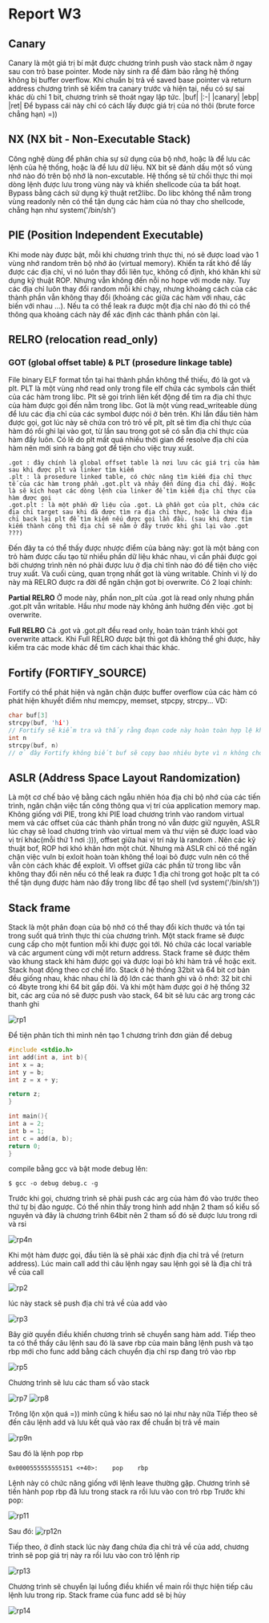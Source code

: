 # Report W3
## Canary
Canary là một giá trị bí mật được chương trình push vào stack nằm ở ngay sau con trỏ base pointer. Mode này sinh ra để đảm bảo rằng hệ thống không bị buffer overflow. Khi chuẩn bị trả về saved base pointer và return address chương trình sẽ kiểm tra canary trước và hiện tại, nếu có sự sai khác dù chỉ 1 bit, chương trình sẽ thoát ngay lập tức.
|buf|
|:-|
|canary|
|ebp|
|ret|
Để bypass cái này chỉ có cách lấy được giá trị của nó thôi (brute force chẳng hạn)  =))

## NX (NX bit - Non-Executable Stack)

Công nghệ dùng để phân chia sự sử dụng của bộ nhớ, hoặc là để lưu các lệnh của hệ thống, hoặc là để lưu dữ liệu. NX bit sẽ đánh dấu một số vùng nhớ nào đó trên bộ nhớ là non-excutable. Hệ thống sẽ từ chối thực thi mọi dòng lệnh được lưu trong vùng này và khiến shellcode của ta bất hoạt.
Bypass bằng cách sử dụng kỹ thuật ret2libc. Do libc không thể nằm trong vùng readonly nên có thể tận dụng các hàm của nó thay cho shellcode, chẳng hạn như system('/bin/sh')

## PIE (Position Independent Executable)

Khi mode này được bật, mỗi khi chương trình thực thi, nó sẽ được load vào 1 vùng nhớ random trên bộ nhớ ảo (virtual memory). Khiến ta rất khó để lấy được các địa chỉ, vì nó luôn thay đổi liên tục, không cố định, khó khăn khi sử dụng kỹ thuật ROP.
Nhưng vẫn không đến nỗi no hope với mode này. Tuy các địa chỉ luôn thay đổi random mỗi khi chạy, nhưng khoảng cách của các thành phần vẫn không thay đổi (khoảng các giữa các hàm với nhau, các biến với nhau ...). Nếu ta có thể leak ra được một địa chỉ nào đó thì có thể thông qua khoảng cách này để xác định các thành phần còn lại.

## RELRO (relocation read_only)
### GOT (global offset table) & PLT (prosedure linkage table)

File binary ELF format tồn tại hai thành phần không thể thiếu, đó là got và plt. PLT là một vùng nhớ read only trong file elf chứa các symbols cần thiết của các hàm trong libc. Plt sẽ gọi trình liên kết động để tìm ra địa chỉ thực của hàm được gọi đến nằm trong libc. Got là một vùng read_writeable dùng để lưu các địa chỉ của các symbol được nói ở bên trên. Khi lần đầu tiên hàm được gọi, got lúc này sẽ chứa con trỏ trỏ về plt, plt sẽ tìm địa chỉ thực của hàm đó rồi ghi lại vào got, từ lần sau trong got sẽ có sẵn địa chỉ thực của hàm đấy luôn. Có lẽ do plt mất quá nhiều thời gian để resolve địa chỉ của hàm nên mới sinh ra bảng got để tiện cho việc truy xuất.

    .got : đây chính là global offset table là nơi lưu các giá trị của hàm sau khi được plt và linker tìm kiếm
    .plt : là prosedure linked table, có chức năng tìm kiếm địa chỉ thực tế của các hàm trong phần .got.plt và nhảy đến đúng địa chỉ đấy. Hoặc là sẽ kích hoạt các dòng lệnh của linker để tìm kiếm địa chỉ thực của hàm được gọi
    .got.plt : là một phần dữ liệu của .got. Là phần got của plt, chứa các địa chỉ target sau khi đã được tìm ra địa chỉ thực, hoặc là chứa địa chỉ back lại plt để tìm kiếm nếu được gọi lần đầu. (sau khi được tìm kiếm thành công thì địa chỉ sẽ nằm ở đây trước khi ghi lại vào .got ???)

Đến đây ta có thể thấy được nhược điểm của bảng này: got là một bảng con trỏ hàm được cấu tạo từ nhiều phần dữ liệu khác nhau, vì cần phải được gọi bởi chương trình nên nó phải được lưu ở địa chỉ tĩnh nào đó để tiện cho việc truy xuất. Và cuối cùng, quan trọng nhất got là vùng writable. Chính vì lý do này mà RELRO được ra đời để ngăn chặn got bị overwrite. Có 2 loại chính:

**Partial RELRO**
Ở mode này, phần non_plt của .got là read only nhưng phần .got.plt vẫn writable. Hầu như mode này không ảnh hưởng đến việc .got bị overwrite.

**Full RELRO**
Cả .got và .got.plt đều read only, hoàn toàn tránh khỏi got overwrite attack.
Khi Full RELRO được bật thì got đã không thể ghi được, hãy kiểm tra các mode khác để tìm cách khai thác khác.

## Fortify (FORTIFY_SOURCE)
Fortify có thể phát hiện và ngăn chặn được buffer overflow của các hàm có phát hiện khuyết điểm như memcpy, memset, stpcpy, strcpy...
VD:
```c
char buf[3]
strcpy(buf, 'hi')
// Fortify sẽ kiểm tra và thấy rằng đoạn code này hoàn toàn hợp lệ khi mảng buf có 3 byte được copy với 'hi' + null byte hoàn toàn không gây ra bof nên sẽ cho strcpy thực thi như bình thường.
int n
strcpy(buf, n)
// ở đây Fortify không biết buf sẽ copy bao nhiêu byte vì n không cho trước. nên nó sẽ thay thế strcpy bằng __strcpy_chk. __strcpy_chk sẽ kiểm tra nếu có bof xảy ra, gọi __chk_fail và báo cho chương trình thông qua message gửi tới stderr
```

## ASLR (Address Space Layout Randomization)
Là một cơ chế bảo vệ bằng cách ngẫu nhiên hóa địa chỉ bộ nhớ của các tiến trình, ngăn chặn việc tấn công thông qua vị trí của application memory map. Không giống với PIE, trong khi PIE load chương trình vào random virtual mem và các offset của các thành phần trong nó vẫn được giữ nguyên, ASLR lúc chạy sẽ load chương trình vào virtual mem và thư viện sẽ được load vào vị trí khác(mỗi thứ 1 nơi :))), offset giữa hai vị trí này là random . Nên các kỹ thuật bof, ROP hơi khó khăn hơn một chút. Nhưng mà ASLR chỉ có thể ngăn chặn việc vuln bị exloit hoàn toàn không thể loại bỏ được vuln nên có thể vẫn còn cách khác để exploit. 
Vì offset giữa các phần tử trong libc vẫn không thay đổi nên nếu có thể leak ra được 1 địa chỉ trong got hoặc plt ta có thể tận dụng được hàm nào đấy trong libc để tạo shell (vd system('/bin/sh'))

## Stack frame 
Stack là một phân đoạn của bộ nhớ có thể thay đổi kích thước và tồn tại trong suốt quá trình thực thi của chương trình. Một stack frame sẽ được cung cấp cho một funtion mỗi khi được gọi tới. Nó chứa các local variable và các argument cùng với một return address. Stack frame sẽ được thêm vào khung stack khi hàm được gọi và được loại bỏ khi hàm trả về hoặc exit. Stack hoạt động theo cơ chế lifo. Stack ở hệ thống 32bit và 64 bit cơ bản đều giống nhau, khác nhau chỉ là độ lớn các thanh ghi và ô nhớ: 32 bit chỉ có 4byte trong khi 64 bit gấp đôi. Và khi một hàm được gọi ở hệ thống 32 bit, các arg của nó sẽ được push vào stack, 64 bit sẽ lưu các arg trong các thanh ghi

![rp1](rp1.png)
 
Để tiện phân tích thì mình nên tạo 1 chương trình đơn giản để debug

```c
#include <stdio.h>
int add(int a, int b){
int x = a;
int y = b;
int z = x + y;

return z;
}

int main(){
int a = 2;
int b = 1;
int c = add(a, b);
return 0;
}

```
compile bằng gcc và bật mode debug lên: 

    $ gcc -o debug debug.c -g

Trước khi gọi, chương trình sẽ phải push các arg của hàm đó vào trước theo thứ tự bị đảo ngược. Có thể nhìn thấy trong hình add nhận 2 tham số kiểu số nguyên và đây là chương trình 64bit nên 2 tham số đó sẽ được lưu trong rdi và rsi

![rp4n](rp4n.png)

Khi một hàm được gọi, đầu tiên là sẽ phải xác định địa chỉ trả về (return address). Lúc main call add thì câu lệnh ngay sau lệnh gọi sẽ là địa chỉ trả về của call 

![rp2](rp2n.png)

lúc này stack sẽ push địa chỉ trả về của add vào

![rp3](rp3.png)

Bây giờ quyền điều khiển chương trình sẽ chuyển sang hàm add. Tiếp theo ta có thể thấy câu lệnh sau đó là save rbp của main bằng lệnh push và tạo rbp mới cho func add bằng cách chuyển địa chỉ rsp đang trỏ vào rbp

![rp5](rp5.png)

Chương trình sẽ lưu các tham số vào stack

![rp7](rp7.png)
![rp8](rp8.png)

Trông lộn xộn quá =)) mình cũng k hiểu sao nó lại như này nữa
Tiếp theo sẽ đến câu lệnh add và lưu kết quả vào rax để chuẩn bị trả về main

![rp9n](rp9n.png)

Sau đó là lệnh pop rbp

    0x0000555555555151 <+40>:    pop    rbp

Lệnh này có chức năng giống với lệnh leave thường gặp. Chương trình sẽ tiến hành pop rbp đã lưu trong stack ra rồi lưu vào con trỏ rbp
Trước khi pop: 

![rp11](rp11.png)

Sau đó: 
![rp12n](rp12n.png)

Tiếp theo, ở đỉnh stack lúc này đang chứa địa chỉ trả về của add, chương trình sẽ pop giá trị này ra rồi lưu vào con trỏ lệnh rip

![rp13](rp13.png)

Chương trình sẽ chuyển lại luồng điều khiển về main rồi thực hiện tiếp câu lệnh lưu trong rip. Stack frame của func add sẽ bị hủy

![rp14](rp14.png)